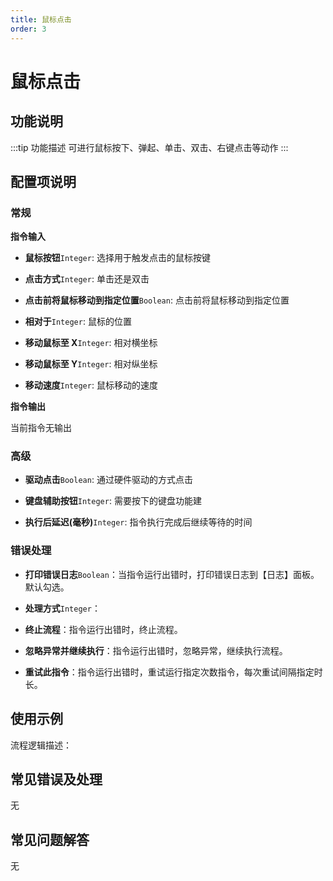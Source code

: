 ```yaml
---
title: 鼠标点击
order: 3
---
```


# 鼠标点击

## 功能说明

:::tip 功能描述
可进行鼠标按下、弹起、单击、双击、右键点击等动作
:::

## 配置项说明

### 常规

**指令输入**

- **鼠标按钮**`Integer`: 选择用于触发点击的鼠标按键

- **点击方式**`Integer`: 单击还是双击

- **点击前将鼠标移动到指定位置**`Boolean`: 点击前将鼠标移动到指定位置

- **相对于**`Integer`: 鼠标的位置

- **移动鼠标至 X**`Integer`: 相对横坐标

- **移动鼠标至 Y**`Integer`: 相对纵坐标

- **移动速度**`Integer`: 鼠标移动的速度


**指令输出**

当前指令无输出

### 高级

- **驱动点击**`Boolean`: 通过硬件驱动的方式点击

- **键盘辅助按钮**`Integer`: 需要按下的键盘功能建

- **执行后延迟(毫秒)**`Integer`: 指令执行完成后继续等待的时间

### 错误处理

- **打印错误日志**`Boolean`：当指令运行出错时，打印错误日志到【日志】面板。默认勾选。

- **处理方式**`Integer`：

 - **终止流程**：指令运行出错时，终止流程。

 - **忽略异常并继续执行**：指令运行出错时，忽略异常，继续执行流程。

 - **重试此指令**：指令运行出错时，重试运行指定次数指令，每次重试间隔指定时长。

## 使用示例

流程逻辑描述：

## 常见错误及处理

无

## 常见问题解答

无

